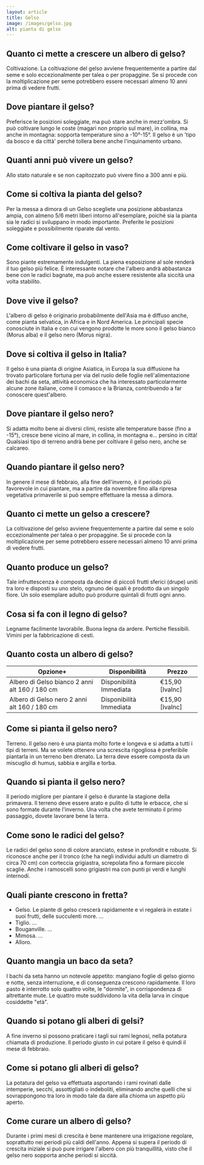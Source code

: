 ```yaml
---
layout: article
title: Gelso
image: /images/gelso.jpg
alt: pianta di gelso
---
```


## Quanto ci mette a crescere un albero di gelso?

Coltivazione. La coltivazione del gelso avviene frequentemente a partire dal seme e solo eccezionalmente per talea o per propaggine. Se si procede con la moltiplicazione per seme potrebbero essere necessari almeno 10 anni prima di vedere frutti.

## Dove piantare il gelso?

Preferisce le posizioni soleggiate, ma può stare anche in mezz'ombra. Si può coltivare lungo le coste (magari non proprio sul mare), in collina, ma anche in montagna: sopporta temperature sino a -10°-15°. Il gelso è un 'tipo da bosco e da città' perché tollera bene anche l'inquinamento urbano.

## Quanti anni può vivere un gelso?

Allo stato naturale e se non capitozzato può vivere fino a 300 anni e più.

## Come si coltiva la pianta del gelso?

 Per la messa a dimora di un Gelso scegliete una posizione abbastanza ampia, con almeno 5/6 metri liberi intorno all'esemplare, poiché sia la pianta sia le radici si sviluppano in modo importante. Preferite le posizioni soleggiate e possibilmente riparate dal vento.

## Come coltivare il gelso in vaso?

 Sono piante estremamente indulgenti. La piena esposizione al sole renderà il tuo gelso più felice. È interessante notare che l'albero andrà abbastanza bene con le radici bagnate, ma può anche essere resistente alla siccità una volta stabilito.

## Dove vive il gelso?

L'albero di gelso è originario probabilmente dell'Asia ma è diffuso anche, come pianta selvatica, in Africa e in Nord America. Le principali specie conosciute in Italia e con cui vengono prodotte le more sono il gelso bianco (Morus alba) e il gelso nero (Morus nigra).

## Dove si coltiva il gelso in Italia?

Il gelso è una pianta di origine Asiatica, in Europa la sua diffusione ha trovato particolare fortuna per via del ruolo delle foglie nell'alimentazione dei bachi da seta, attività economica che ha interessato particolarmente alcune zone italiane, come il comasco e la Brianza, contribuendo a far conoscere quest'albero.

## Dove piantare il gelso nero?

 Si adatta molto bene ai diversi climi, resiste alle temperature basse (fino a -15°), cresce bene vicino al mare, in collina, in montagna e… persino in città! Qualsiasi tipo di terreno andrà bene per coltivare il gelso nero, anche se calcareo.

## Quando piantare il gelso nero?

 In genere il mese di febbraio, alla fine dell'inverno, è il periodo più favorevole in cui piantare, ma a partire da novembre fino alla ripresa vegetativa primaverile si può sempre effettuare la messa a dimora.

## Quanto ci mette un gelso a crescere?

La coltivazione del gelso avviene frequentemente a partire dal seme e solo eccezionalmente per talea o per propaggine. Se si procede con la moltiplicazione per seme potrebbero essere necessari almeno 10 anni prima di vedere frutti.

## Quanto produce un gelso?

 Tale infruttescenza è composta da decine di piccoli frutti sferici (drupe) uniti tra loro e disposti su uno stelo, ognuno dei quali è prodotto da un singolo fiore. Un solo esemplare adulto può produrre quintali di frutti ogni anno.

## Cosa si fa con il legno di gelso?

Legname facilmente lavorabile. Buona legna da ardere. Pertiche flessibili. Vimini per la fabbricazione di cesti.

## Quanto costa un albero di gelso?

|                                      Opzione+|          Disponibilità|         Prezzo|
|----------------------------------------------|-----------------------|---------------|
|Albero di Gelso bianco 2 anni alt 160 / 180 cm|Disponibilità Immediata|€15,90 [IvaInc]|
|  Albero di Gelso nero 2 anni alt 160 / 180 cm|Disponibilità Immediata|€15,90 [IvaInc]|

## Come si pianta il gelso nero?

Terreno. Il gelso nero è una pianta molto forte e longeva e si adatta a tutti i tipi di terreni. Ma se volete ottenere una screscita rigogliosa è preferibile piantarla in un terreno ben drenato. La terra deve essere composta da un miscuglio di humus, sabbia e argilla e torba.

## Quando si pianta il gelso nero?

Il periodo migliore per piantare il gelso è durante la stagione della primavera. Il terreno deve essere arato e pulito di tutte le erbacce, che si sono formate durante l'inverno. Una volta che avete terminato il primo passaggio, dovete lavorare bene la terra.

## Come sono le radici del gelso?

Le radici del gelso sono di colore aranciato, estese in profondit  e robuste. Si riconosce anche per il tronco (che ha negli individui adulti un diametro di circa 70 cm) con corteccia grigiastra, screpolata fino a formare piccole scaglie. Anche i ramoscelli sono grigiastri ma con punti pi  verdi e lunghi internodi.

## Quali piante crescono in fretta?

- Gelso. Le piante di gelso crescerà rapidamente e vi regalerà in estate i suoi frutti, delle succulenti more. ...
- Tiglio. ...
- Bouganville. ...
- Mimosa. ...
- Alloro.

## Quanto mangia un baco da seta?

I bachi da seta hanno un notevole appetito: mangiano foglie di gelso giorno e notte, senza interruzione, e di conseguenza crescono rapidamente. Il loro pasto è interrotto solo quattro volte, le "dormite", in corrispondenza di altrettante mute. Le quattro mute suddividono la vita della larva in cinque cosiddette "età".

## Quando si potano gli alberi di gelsi?

A fine inverno si possono praticare i tagli sui rami legnosi, nella potatura chiamata di produzione. Il periodo giusto in cui potare il gelso è quindi il mese di febbraio.

## Come si potano gli alberi di gelso?

La potatura del gelso va effettuata asportando i rami rovinati dalle intemperie, secchi, assottigliati o indeboliti, eliminando anche quelli che si sovrappongono tra loro in modo tale da dare alla chioma un aspetto più aperto.

## Come curare un albero di gelso?

 Durante i primi mesi di crescita è bene mantenere una irrigazione regolare, soprattutto nei periodi più caldi dell'anno. Appena si supera il periodo di crescita iniziale si può pure irrigare l'albero con più tranquillità, visto che il gelso nero sopporta anche periodi si siccità.

